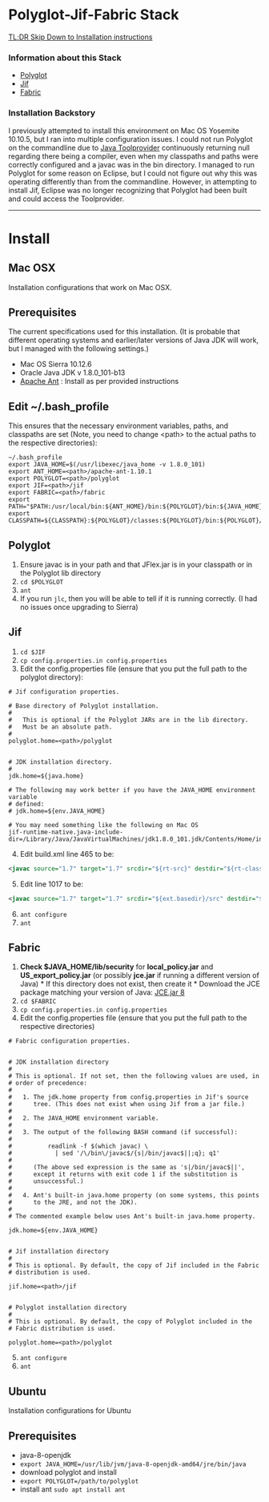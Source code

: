 # Polyglot-Jif-Fabric Stack

[TL;DR Skip Down to Installation instructions](https://github.com/K33TY/Jif-Sif-to-Fabric/blob/master/Polyglot-Jif-Fabric-Stack.md#install)

### Information about this Stack

 * [Polyglot](https://www.cs.cornell.edu/projects/polyglot/)
 * [Jif](https://www.cs.cornell.edu/jif/)
 * [Fabric](https://www.cs.cornell.edu/projects/fabric/)

### Installation Backstory

I previously attempted to install this environment on Mac OS Yosemite 10.10.5, but I ran into multiple configuration issues. I could not run Polyglot on the commandline due to [Java Toolprovider](https://docs.oracle.com/javase/7/docs/api/javax/tools/ToolProvider.html) continuously returning null regarding there being a compiler, even when my classpaths and paths were correctly configured and a javac was in the bin directory. I managed to run Polyglot for some reason on Eclipse, but I could not figure out why this was operating differently than from the commandline. However, in attempting to install Jif, Eclipse was no longer recognizing that Polyglot had been built and could access the Toolprovider. 

---

# Install

## Mac OSX
Installation configurations that work on Mac OSX. 

## Prerequisites

The current specifications used for this installation. (It is probable that different operating systems and earlier/later versions of Java JDK will work, but I managed with the following settings.)

* Mac OS Sierra 10.12.6
* Oracle Java JDK v 1.8.0_101-b13
* [Apache Ant](http://ant.apache.org/) : Install as per provided instructions

## Edit ~/.bash_profile

This ensures that the necessary environment variables, paths, and classpaths are set (Note, you need to change \<path\> to the actual paths to the respective directories):

```
~/.bash_profile 
export JAVA_HOME=$(/usr/libexec/java_home -v 1.8.0_101)
export ANT_HOME=<path>/apache-ant-1.10.1
export POLYGLOT=<path>/polyglot
export JIF=<path>/jif
export FABRIC=<path>/fabric
export PATH="$PATH:/usr/local/bin:${ANT_HOME}/bin:${POLYGLOT}/bin:${JAVA_HOME}/bin"
export CLASSPATH=${CLASSPATH}:${POLYGLOT}/classes:${POLYGLOT}/bin:${POLYGLOT}/lib/java_cup.jar:${POLYGLOT}/lib/polyglot.jar:${POLYGLOT}/lib/jflex.jar:${JAVA_HOME}
```

## Polyglot

  1. Ensure javac is in your path and that JFlex.jar is in your classpath or in the Polyglot lib directory
  2. `cd $POLYGLOT`
  3. `ant`
  4. If you run `jlc`, then you will be able to tell if it is running correctly. (I had no issues once upgrading to Sierra)

## Jif

  1. `cd $JIF`
  2. `cp config.properties.in config.properties`
  3. Edit the config.properties file (ensure that you put the full path to the polyglot directory):
      
```
# Jif configuration properties.

# Base directory of Polyglot installation.
#
#   This is optional if the Polyglot JARs are in the lib directory.
#   Must be an absolute path.
#
polyglot.home=<path>/polyglot


# JDK installation directory.
#
jdk.home=${java.home} 

# The following may work better if you have the JAVA_HOME environment variable
# defined:
# jdk.home=${env.JAVA_HOME}

# You may need something like the following on Mac OS
jif-runtime-native.java-include-dir=/Library/Java/JavaVirtualMachines/jdk1.8.0_101.jdk/Contents/Home/include/darwin
```
      
  4. Edit build.xml line 465 to be:
```xml
<javac source="1.7" target="1.7" srcdir="${rt-src}" destdir="${rt-classes}" encoding="UTF-8" debug="on" includes="**" includeantruntime="false">
```
  5. Edit line 1017 to be:
```xml
<javac source="1.7" target="1.7" srcdir="${ext.basedir}/src" destdir="${classes}" encoding="UTF-8" debug="on" includes="${ext}/**" includeantruntime="false">
```
  6. `ant configure`
  7. `ant`

## Fabric

  1. **Check $JAVA_HOME/lib/security** for **local_policy.jar** and **US_export_policy.jar** (or possibly **jce.jar** if running a different version of Java)
    * If this directory does not exist, then create it
    * Download the JCE package matching your version of Java: [JCE.jar 8](http://www.oracle.com/technetwork/java/javase/downloads/jce8-download-2133166.html)
  2. `cd $FABRIC`
  3. `cp config.properties.in config.properties`
  4. Edit the config.properties file (ensure that you put the full path to the respective directories)
  
```
# Fabric configuration properties.


# JDK installation directory
#
# This is optional. If not set, then the following values are used, in
# order of precedence:
#
#   1. The jdk.home property from config.properties in Jif's source
#      tree. (This does not exist when using Jif from a jar file.)
#
#   2. The JAVA_HOME environment variable.
#
#   3. The output of the following BASH command (if successful):
#
#          readlink -f $(which javac) \
#            | sed '/\/bin\/javac$/{s|/bin/javac$||;q}; q1'
#
#      (The above sed expression is the same as 's|/bin/javac$||',
#      except it returns with exit code 1 if the substitution is
#      unsuccessful.)
#
#   4. Ant's built-in java.home property (on some systems, this points
#      to the JRE, and not the JDK).
#
# The commented example below uses Ant's built-in java.home property.

jdk.home=${env.JAVA_HOME}


# Jif installation directory
#
# This is optional. By default, the copy of Jif included in the Fabric
# distribution is used.

jif.home=<path>/jif


# Polyglot installation directory
#
# This is optional. By default, the copy of Polyglot included in the
# Fabric distribution is used.

polyglot.home=<path>/polyglot
```
     
  5. `ant configure`
  6. `ant`
  
## Ubuntu
Installation configurations for Ubuntu

## Prerequisites 

  + java-8-openjdk
  + `export JAVA_HOME=/usr/lib/jvm/java-8-openjdk-amd64/jre/bin/java`
  + download polyglot and install
  + `export POLYGLOT=/path/to/polyglot`
  + install ant `sudo apt install ant`
